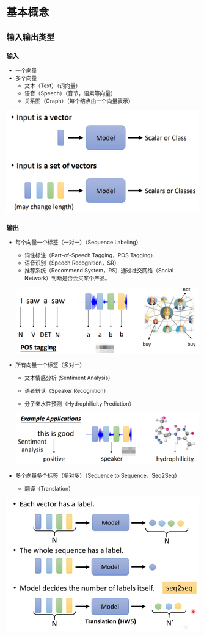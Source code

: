 # 基本概念

## 输入输出类型

### 输入

- 一个向量
- 多个向量
	- 文本（Text）（词向量）
	- 语音（Speech）（音节，语素等向量）
	- 关系图（Graph）（每个结点由一个向量表示）

![image-20220725205954483](images/基本概念/image-20220725205954483.png)

### 输出

- 每个向量一个标签（一对一）（Sequence Labeling）

	- 词性标注（Part-of-Speech Tagging，POS Tagging）
	- 语音识别（Speech Recognition，SR）
	- 推荐系统（Recommend System，RS）通过社交网络（Social Network）判断是否会买某个产品。

	![image-20220725211733526](images/基本概念/image-20220725211733526.png)

- 所有向量一个标签（多对一）

	- 文本情感分析 (Sentiment Analysis)

	- 语者辨认（Speaker Recognition）

	- 分子亲水性预测（Hydrophilicity Prediction）

	![image-20220725213904323](images/基本概念/image-20220725213904323.png)

- 多个向量多个标签（多对多）（Sequence to Sequence，Seq2Seq）

	- 翻译（Translation）

![image-20220725213731899](images/基本概念/image-20220725213731899.png)


